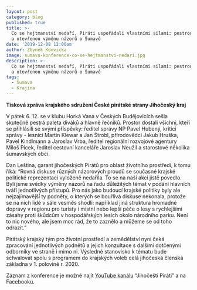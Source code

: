 ```yaml
---
layout: post
category: blog
published: true
title: >-
  Co se hejtmanství nedaří, Piráti uspořádali vlastními silami: pestrou, rovnou
  a otevřenou výměnu názorů o Šumavě
date: '2019-12-08 12:00am'
author: Zbyněk Konvička
image: sumava-konference-co-se-hejtmanstvi-nedari.jpg
description: >-
  Co se hejtmanství nedaří, Piráti uspořádali vlastními silami: pestrou, rovnou
  a otevřenou výměnu názorů o Šumavě
tags:
  - Šumava
  - Krajina
---
```

**Tisková zpráva krajského sdružení České pirátské strany Jihočeský kraj**

V pátek 6. 12. se v klubu Horká Vana v Českých Budějovicích sešla skutečně pestrá paleta diváků a hlavně řečníků. Prostor dostali všichni, kteří se přihlásili se svými příspěvky: ředitel správy NP Pavel Hubený, kritici správy - lesníci Martin Klewar a Jan Štrobl, přírodovědci Jakub Hruška, Pavel Kindlmann a Jaroslav Vrba, ředitel regionální rozvojové agentury Miloš Picek, ředitel cestovní kanceláře Jaroslav Neužil a starostové několika šumavských obcí.

Dan Leština, garant jihočeských Pirátů pro oblast životního prostředí, k tomu říká: “Rovná diskuse různých názorových proudů se současné krajské politické reprezentaci vyloženě nedařila. To se na naší akci jistě povedlo. Byli jsme svědky výměny názorů na řadu důležitých témat v podání hlavních tváří jednotlivých přístupů. Pro nás jako budoucí krajské politiky byly ale nejzajímavější ty podněty, o kterých se bouřlivá diskuse nekonala, protože se na nich lidé v sále vesměs shodli: například jiná struktura hromadné dopravy v regionu pro turisty i místní nebo lepší péče o lesy s rychlejšími zásahy proti škůdcům v hospodářských lesích okolo národního parku. Není to nic nového, ale jsem moc rád, že to zaznělo a můžeme se od toho odrazit.”

Pirátský krajský tým pro životní prostředí a zemědělství nyní čeká zpracování jednotlivých podnětů a jejich konzultace s dalšími dotčenými odborníky ve straně i mimo ni. Výsledné stanovisko k tématu bude schvalovat spolu s programem do krajských voleb celá jihočeská členská základna v 1. polovině r. 2020.

 

Záznam z konference je možné najít [YouTube kanálu](https://www.youtube.com/watch?v=YhaRPD2oIcY) “Jihočeští Piráti” a na Facebooku.
